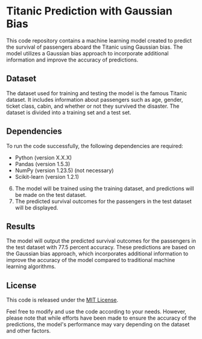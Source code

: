 # Titanic Prediction with Gaussian Bias

This code repository contains a machine learning model created to predict the survival of passengers aboard the Titanic using Gaussian bias. The model utilizes a Gaussian bias approach to incorporate additional information and improve the accuracy of predictions.

## Dataset
The dataset used for training and testing the model is the famous Titanic dataset. It includes information about passengers such as age, gender, ticket class, cabin, and whether or not they survived the disaster. The dataset is divided into a training set and a test set.

## Dependencies
To run the code successfully, the following dependencies are required:
- Python (version X.X.X)
- Pandas (version 1.5.3)
- NumPy (version 1.23.5) (not necessary)
- Scikit-learn (version 1.2.1)


6. The model will be trained using the training dataset, and predictions will be made on the test dataset.
7. The predicted survival outcomes for the passengers in the test dataset will be displayed.

## Results
The model will output the predicted survival outcomes for the passengers in the test dataset with 77.5 percent accuracy. These predictions are based on the Gaussian bias approach, which incorporates additional information to improve the accuracy of the model compared to traditional machine learning algorithms.

## License
This code is released under the [MIT License](LICENSE).

Feel free to modify and use the code according to your needs. However, please note that while efforts have been made to ensure the accuracy of the predictions, the model's performance may vary depending on the dataset and other factors.

